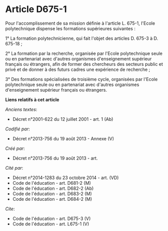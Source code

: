 # Article D675-1

Pour l'accomplissement de sa mission définie à l'article L. 675-1, l'Ecole polytechnique dispense les formations supérieures
suivantes : 

1° La formation polytechnicienne, qui fait l'objet des articles D. 675-3 à D. 675-18 ; 

2° La formation par la recherche, organisée par l'Ecole polytechnique seule ou en partenariat avec d'autres organismes
d'enseignement supérieur français ou étrangers, afin de former des chercheurs des secteurs public et privé et de donner à des
futurs cadres une expérience de recherche ; 

3° Des formations spécialisées de troisième cycle, organisées par l'Ecole polytechnique seule ou en partenariat avec d'autres
organismes d'enseignement supérieur français ou étrangers.

**Liens relatifs à cet article**

_Anciens textes_:

  - Décret n°2001-622 du 12 juillet 2001 - art. 1 (Ab)

_Codifié par_:

  - Décret n°2013-756 du 19 août 2013 -  Annexe (V)

_Créé par_:

  - Décret n°2013-756 du 19 août 2013 - art.

_Cité par_:

  - Décret n°2014-1283 du 23 octobre 2014 - art. (VD)
  - Code de l'éducation - art. D681-2 (M)
  - Code de l'éducation - art. D682-2 (Ab)
  - Code de l'éducation - art. D683-2 (M)
  - Code de l'éducation - art. D684-2 (M)

_Cite_:

  - Code de l'éducation - art. D675-3 (V)
  - Code de l'éducation - art. L675-1 (V)
